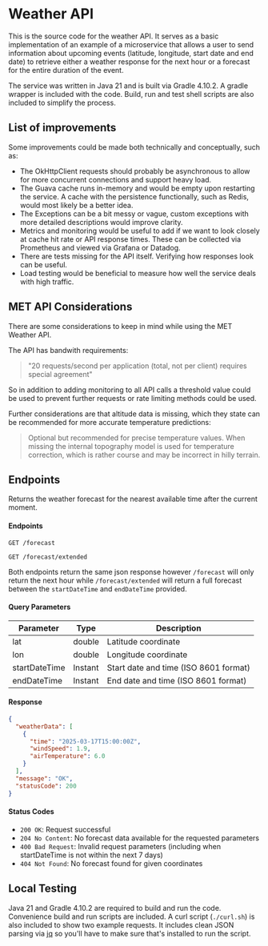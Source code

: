 
# Weather API

This is the source code for the weather API. It serves as a basic implementation of an example of a microservice that allows a user to send information about upcoming events (latitude, longitude, start date and end date) to retrieve either a weather response for the next hour or a forecast for the entire duration of the event.

The service was written in Java 21 and is built via Gradle 4.10.2. A gradle wrapper is included with the code. Build, run and test shell scripts are also included to simplify the process.

## List of improvements

Some improvements could be made both technically and conceptually, such as:

- The OkHttpClient requests should probably be asynchronous to allow for more concurrent connections and support heavy load.
- The Guava cache runs in-memory and would be empty upon restarting the service. A cache with the persistence functionally, such as Redis, would most likely be a better idea.
- The Exceptions can be a bit messy or vague, custom exceptions with more detailed descriptions would improve clarity.
- Metrics and monitoring would be useful to add if we want to look closely at cache hit rate or API response times. These can be collected via Prometheus and viewed via Grafana or Datadog.
- There are tests missing for the API itself. Verifying how responses look can be useful.
- Load testing would be beneficial to measure how well the service deals with high traffic.

## MET API Considerations

There are some considerations to keep in mind while using the MET Weather API.

The API has bandwith requirements:
> "20 requests/second per application (total, not per client) requires special agreement"

So in addition to adding monitoring to all API calls a threshold value could be used to prevent further requests or rate limiting methods could be used.

Further considerations are that altitude data is missing, which they state can be recommended for more accurate temperature predictions:
> Optional but recommended for precise temperature values. When missing the internal topography model is used for temperature correction, which is rather course and may be incorrect in hilly terrain.

## Endpoints

Returns the weather forecast for the nearest available time after the current moment.

#### Endpoints

```
GET /forecast
```
```
GET /forecast/extended
```

Both endpoints return the same json response however `/forecast` will only return the next hour while `/forecast/extended` will return a full forecast
between the `startDateTime` and `endDateTime` provided.

#### Query Parameters

| Parameter     | Type    | Description                                                  |
|---------------|---------|--------------------------------------------------------------|
| lat           | double  | Latitude coordinate                                          |
| lon           | double  | Longitude coordinate                                          |
| startDateTime | Instant | Start date and time (ISO 8601 format)                        |
| endDateTime   | Instant | End date and time (ISO 8601 format)                          |

#### Response

```json
{
  "weatherData": [
    {
      "time": "2025-03-17T15:00:00Z",
      "windSpeed": 1.9,
      "airTemperature": 6.0
    }
  ],
  "message": "OK",
  "statusCode": 200
}
```

#### Status Codes

- `200 OK`: Request successful
- `204 No Content`: No forecast data available for the requested parameters
- `400 Bad Request`: Invalid request parameters (including when startDateTime is not within the next 7 days)
- `404 Not Found`: No forecast found for given coordinates

## Local Testing
Java 21 and Gradle 4.10.2 are required to build and run the code. Convenience build and run scripts are included.
A curl script (`./curl.sh`) is also included to show two example requests. It includes clean JSON parsing via [jq](https://github.com/jqlang/jq) so you'll
have to make sure that's installed to run the script.